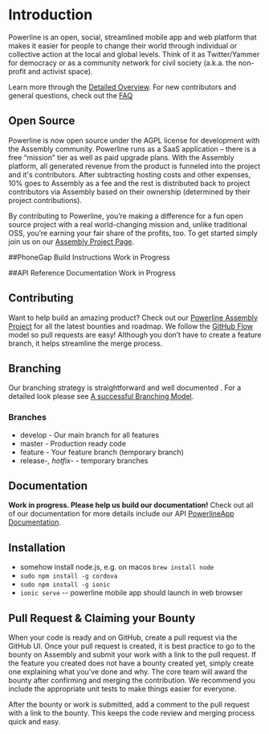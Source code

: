 # Introduction
Powerline is an open, social, streamlined mobile app and web platform that makes it easier for people to change their world through individual or collective action at the local and global levels. Think of it as Twitter/Yammer for democracy or as a community network for civil society (a.k.a. the non-profit and activist space).

Learn more through the [Detailed Overview](https://assembly.com/powerline/posts/the-detailed-overview).
For new contributors and general questions, check out the [FAQ](https://assembly.com/powerline/posts/faq)

## Open Source
Powerline is now open source under the AGPL license for development with the Assembly community. Powerline runs as a SaaS application – there is a free “mission” tier as well as paid upgrade plans. With the Assembly platform, all generated revenue from the product is funneled into the project and it's contributors. After subtracting hosting costs and other expenses, 10% goes to Assembly as a fee and the rest is distributed back to project contributors via Assembly based on their ownership (determined by their project contributions).

By contributing to Powerline, you’re making a difference for a fun open source project with a real world-changing mission and, unlike traditional OSS, you’re earning your fair share of the profits, too. To get started simply join us on our [Assembly Project Page](https://assembly.com/powerline).

##PhoneGap Build Instructions
Work in Progress

##API Reference Documentation
Work in Progress

## Contributing
Want to help build an amazing product? Check out our [Powerline Assembly Project](https://assembly.com/powerline) for all the latest bounties and roadmap. We follow the [GitHub Flow](https://guides.github.com/introduction/flow/index.html) model so pull requests are easy! Although you don’t have to create a feature branch, it helps streamline the merge process.


## Branching
Our branching strategy is straightforward and well documented . For a detailed look please see [A successful Branching Model](http://nvie.com/posts/a-successful-git-branching-model/). 

### Branches
* develop - Our main branch for all features
* master - Production ready code
* feature - Your feature branch (temporary branch)
* release-*, hotfix-* - temporary branches 


## Documentation
**Work in progress. Please help us build our documentation!**
Check out all of our documentation for more details include our API [PowerlineApp Documentation](http://powerlineapp.github.io/).

## Installation

* somehow install node.js, e.g. on macos `brew install node`
* `sudo npm install -g cordova`
* `sudo npm install -g ionic`
* `ionic serve` -- powerline mobile app should launch in web browser
 
## Pull Request & Claiming your Bounty
When your code is ready and on GitHub, create a pull request via the GitHub UI. Once your pull request is created, it is best practice to go to the bounty on Assembly and submit your work with a link to the pull request. If the feature you created does not have a bounty created yet, simply create one explaining what you've done and why. The core team will award the bounty after confirming and merging the contribution. We recommend you include the appropriate unit tests to make things easier for everyone. 

After the bounty or work is submitted, add a comment to the pull request with a link to the bounty. This keeps the code review and merging process quick and easy.
